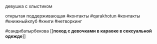 девушка с хлыстиком

открытая поддерживающая
#контакты #qarakhotun 
#контакты #книжныйклуб #книги #нетворкинг 

#сандибатырбекова
[[**поход с девочками в караоке в сексуальной одежде**]]
